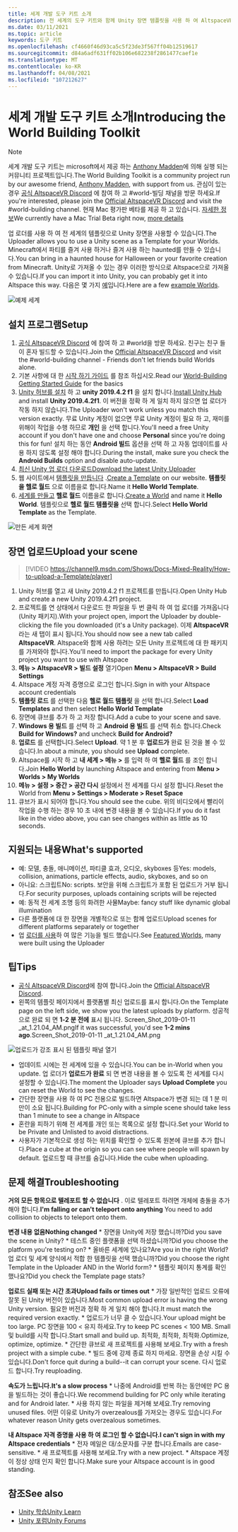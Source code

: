 ```yaml
---
title: 세계 개발 도구 키트 소개
description: 전 세계의 도구 키트와 함께 Unity 장면 템플릿을 사용 하 여 AltspaceVR 환경을 설정 하 고 업로드 하는 방법에 대해 알아봅니다.
ms.date: 03/11/2021
ms.topic: article
keywords: 도구 키트
ms.openlocfilehash: cf4660f46d93ca5c5f23de3f567ff04b12519617
ms.sourcegitcommit: d84a6adf631ff02b106e682238f2861477caef1e
ms.translationtype: MT
ms.contentlocale: ko-KR
ms.lasthandoff: 04/08/2021
ms.locfileid: "107212627"
---
```

# <a name="introducing-the-world-building-toolkit"></a><span data-ttu-id="d796c-104">세계 개발 도구 키트 소개</span><span class="sxs-lookup"><span data-stu-id="d796c-104">Introducing the World Building Toolkit</span></span>

> [!NOTE]
> <span data-ttu-id="d796c-105">세계 개발 도구 키트는 microsoft에서 제공 하는 [Anthony Madden](https://twitter.com/chigamesstudio)에 의해 실행 되는 커뮤니티 프로젝트입니다.</span><span class="sxs-lookup"><span data-stu-id="d796c-105">The World Building Toolkit is a community project run by our awesome friend, [Anthony Madden](https://twitter.com/chigamesstudio), with support from us.</span></span> <span data-ttu-id="d796c-106">관심이 있는 경우 [공식 AltspaceVR Discord](https://discordapp.com/invite/altspacevr) 에 참여 하 고 #world-빌딩 채널을 방문 하세요.</span><span class="sxs-lookup"><span data-stu-id="d796c-106">If you're interested, please join the [Official AltspaceVR Discord](https://discordapp.com/invite/altspacevr) and visit the #world-building channel.</span></span> <span data-ttu-id="d796c-107">현재 Mac 평가판 베타를 제공 하 고 있습니다. [자세한 정보](https://altvr.com/altspacevr-mac)</span><span class="sxs-lookup"><span data-stu-id="d796c-107">We currently have a Mac Trial Beta right now, [more details](https://altvr.com/altspacevr-mac)</span></span>

<span data-ttu-id="d796c-108">업 로더를 사용 하 여 전 세계의 템플릿으로 Unity 장면을 사용할 수 있습니다.</span><span class="sxs-lookup"><span data-stu-id="d796c-108">The Uploader allows you to use a Unity scene as a Template for your Worlds.</span></span> <span data-ttu-id="d796c-109">Minecraft에서 파티를 즐겨 사용 하거나 즐겨 사용 하는 haunted를 만들 수 있습니다.</span><span class="sxs-lookup"><span data-stu-id="d796c-109">You can bring in a haunted house for Halloween or your favorite creation from Minecraft.</span></span> <span data-ttu-id="d796c-110">Unity로 가져올 수 있는 경우 이러한 방식으로 Altspace으로 가져올 수 있습니다.</span><span class="sxs-lookup"><span data-stu-id="d796c-110">If you can import it into Unity, you can probably get it into Altspace this way.</span></span> <span data-ttu-id="d796c-111">다음은 몇 가지 [예](https://account.altvr.com/worlds/1046572460192825569)입니다.</span><span class="sxs-lookup"><span data-stu-id="d796c-111">Here are a few [example Worlds](https://account.altvr.com/worlds/1046572460192825569).</span></span>

![예제 세계](images/unity-uploader-img-01.png)

## <a name="setup"></a><span data-ttu-id="d796c-113">설치 프로그램</span><span class="sxs-lookup"><span data-stu-id="d796c-113">Setup</span></span>

1. <span data-ttu-id="d796c-114">[공식 AltspaceVR Discord](https://discordapp.com/invite/altspacevr) 에 참여 하 고 #world을 방문 하세요. 친구는 친구 들이 혼자 빌드할 수 있습니다.</span><span class="sxs-lookup"><span data-stu-id="d796c-114">Join the [Official AltspaceVR Discord](https://discordapp.com/invite/altspacevr) and visit the #world-building channel - Friends don't let friends build Worlds alone.</span></span>
2. <span data-ttu-id="d796c-115">기본 사항에 대 한 [시작 하기 가이드](world-building-getting-started.md) 를 참조 하십시오.</span><span class="sxs-lookup"><span data-stu-id="d796c-115">Read our [World-Building Getting Started Guide](world-building-getting-started.md) for the basics</span></span>
3. <span data-ttu-id="d796c-116">[Unity 허브를 설치](https://blogs.unity3d.com/2018/01/24/streamline-your-workflow-introducing-unity-hub-beta) 하 고 **unity 2019.4.2 f1** 을 설치 합니다.</span><span class="sxs-lookup"><span data-stu-id="d796c-116">[Install Unity Hub](https://blogs.unity3d.com/2018/01/24/streamline-your-workflow-introducing-unity-hub-beta) and install **Unity 2019.4.2f1**.</span></span> <span data-ttu-id="d796c-117">이 버전을 정확 하 게 일치 하지 않으면 업 로더가 작동 하지 않습니다.</span><span class="sxs-lookup"><span data-stu-id="d796c-117">The Uploader won't work unless you match this version exactly.</span></span> <span data-ttu-id="d796c-118">무료 Unity 계정이 없으면 무료 Unity 계정이 필요 하 고, 재미를 위해이 작업을 수행 하므로 **개인** 을 선택 합니다.</span><span class="sxs-lookup"><span data-stu-id="d796c-118">You'll need a free Unity account if you don't have one and choose **Personal** since you're doing this for fun!</span></span> <span data-ttu-id="d796c-119">설치 하는 동안 **Android 빌드** 옵션을 선택 하 고 자동 업데이트를 사용 하지 않도록 설정 해야 합니다.</span><span class="sxs-lookup"><span data-stu-id="d796c-119">During the install, make sure you check the **Android Builds** option and disable auto-update.</span></span>
4. [<span data-ttu-id="d796c-120">최신 Unity 업 로더 다운로드</span><span class="sxs-lookup"><span data-stu-id="d796c-120">Download the latest Unity Uploader</span></span>](https://aka.ms/AsvrCommunityUploader)
5. <span data-ttu-id="d796c-121">웹 사이트에서 [템플릿을 만듭니다](https://account.altvr.com/space_templates/new) .</span><span class="sxs-lookup"><span data-stu-id="d796c-121">[Create a Template](https://account.altvr.com/space_templates/new) on our website.</span></span> <span data-ttu-id="d796c-122">**템플릿을 헬로 월드** 으로 이름을로 합니다.</span><span class="sxs-lookup"><span data-stu-id="d796c-122">Name it **Hello World Template**.</span></span>
6. <span data-ttu-id="d796c-123">[세계를 만들고](https://account.altvr.com/worlds/my) **헬로 월드** 이름을로 합니다.</span><span class="sxs-lookup"><span data-stu-id="d796c-123">[Create a World](https://account.altvr.com/worlds/my) and name it **Hello World**.</span></span> <span data-ttu-id="d796c-124">템플릿으로 **헬로 월드 템플릿을** 선택 합니다.</span><span class="sxs-lookup"><span data-stu-id="d796c-124">Select **Hello World Template** as the Template.</span></span>

![만든 세계 화면](images/unity-uploader-img-02.png)

## <a name="upload-your-scene"></a><span data-ttu-id="d796c-126">장면 업로드</span><span class="sxs-lookup"><span data-stu-id="d796c-126">Upload your scene</span></span>

> [!VIDEO https://channel9.msdn.com/Shows/Docs-Mixed-Reality/How-to-upload-a-Template/player]

1. <span data-ttu-id="d796c-127">Unity 허브를 열고 새 Unity 2019.4.2 f1 프로젝트를 만듭니다.</span><span class="sxs-lookup"><span data-stu-id="d796c-127">Open Unity Hub and create a new Unity 2019.4.2f1 project.</span></span>
2. <span data-ttu-id="d796c-128">프로젝트를 연 상태에서 다운로드 한 파일을 두 번 클릭 하 여 업 로더를 가져옵니다 (Unity 패키지).</span><span class="sxs-lookup"><span data-stu-id="d796c-128">With your project open, import the Uploader by double-clicking the file you downloaded (it's a Unity package).</span></span> <span data-ttu-id="d796c-129">이제 **AltspaceVR** 라는 새 탭이 표시 됩니다.</span><span class="sxs-lookup"><span data-stu-id="d796c-129">You should now see a new tab called **AltspaceVR**.</span></span> <span data-ttu-id="d796c-130">Altspace와 함께 사용 하려는 모든 Unity 프로젝트에 대 한 패키지를 가져와야 합니다.</span><span class="sxs-lookup"><span data-stu-id="d796c-130">You'll need to import the package for every Unity project you want to use with Altspace</span></span>
3. <span data-ttu-id="d796c-131">**메뉴 > AltspaceVR > 빌드 설정** 열기</span><span class="sxs-lookup"><span data-stu-id="d796c-131">Open **Menu > AltspaceVR > Build Settings**</span></span>
4. <span data-ttu-id="d796c-132">Altspace 계정 자격 증명으로 로그인 합니다.</span><span class="sxs-lookup"><span data-stu-id="d796c-132">Sign in with your Altspace account credentials</span></span>
5. <span data-ttu-id="d796c-133">**템플릿 로드** 를 선택한 다음 **헬로 월드 템플릿** 을 선택 합니다.</span><span class="sxs-lookup"><span data-stu-id="d796c-133">Select **Load Templates** and then select **Hello World Template**</span></span>
6. <span data-ttu-id="d796c-134">장면에 큐브를 추가 하 고 저장 합니다.</span><span class="sxs-lookup"><span data-stu-id="d796c-134">Add a cube to your scene and save.</span></span>
7. <span data-ttu-id="d796c-135">**Windows 용 빌드** 를 선택 하 고 **Android 용 빌드** 를 선택 취소 합니다.</span><span class="sxs-lookup"><span data-stu-id="d796c-135">Check **Build for Windows?** and uncheck **Build for Android?**</span></span>
8. <span data-ttu-id="d796c-136">**업로드** 를 선택합니다.</span><span class="sxs-lookup"><span data-stu-id="d796c-136">Select **Upload**.</span></span> <span data-ttu-id="d796c-137">약 1 분 후 **업로드가** 완료 된 것을 볼 수 있습니다.</span><span class="sxs-lookup"><span data-stu-id="d796c-137">In about a minute, you should see **Upload** complete.</span></span>
9. <span data-ttu-id="d796c-138">Altspace를 시작 하 고 **내 세계 > 메뉴 >** 를 입력 하 여 **헬로 월드** 를 조인 합니다.</span><span class="sxs-lookup"><span data-stu-id="d796c-138">Join **Hello World** by launching Altspace and entering from **Menu > Worlds > My Worlds**</span></span>
10. <span data-ttu-id="d796c-139">**메뉴 > 설정 > 중간 > 공간 다시** 설정에서 전 세계를 다시 설정 합니다.</span><span class="sxs-lookup"><span data-stu-id="d796c-139">Reset the World from **Menu > Settings > Moderate > Reset Space**</span></span>
11. <span data-ttu-id="d796c-140">큐브가 표시 되어야 합니다.</span><span class="sxs-lookup"><span data-stu-id="d796c-140">You should see the cube.</span></span> <span data-ttu-id="d796c-141">위의 비디오에서 빨리이 작업을 수행 하는 경우 10 초 내에 변경 내용을 볼 수 있습니다.</span><span class="sxs-lookup"><span data-stu-id="d796c-141">If you do it fast like in the video above, you can see changes within as little as 10 seconds.</span></span>

## <a name="whats-supported"></a><span data-ttu-id="d796c-142">지원되는 내용</span><span class="sxs-lookup"><span data-stu-id="d796c-142">What's supported</span></span>

* <span data-ttu-id="d796c-143">예: 모델, 충돌, 애니메이션, 파티클 효과, 오디오, skyboxes 등</span><span class="sxs-lookup"><span data-stu-id="d796c-143">Yes: models, collision, animations, particle effects, audio, skyboxes, and so on</span></span>
* <span data-ttu-id="d796c-144">아니요: 스크립트</span><span class="sxs-lookup"><span data-stu-id="d796c-144">No: scripts.</span></span> <span data-ttu-id="d796c-145">보안을 위해 스크립트가 포함 된 업로드가 거부 됩니다.</span><span class="sxs-lookup"><span data-stu-id="d796c-145">For security purposes, uploads containing scripts will be rejected</span></span>
* <span data-ttu-id="d796c-146">예: 동적 전 세계 조명 등의 화려한 사물</span><span class="sxs-lookup"><span data-stu-id="d796c-146">Maybe: fancy stuff like dynamic global illumination</span></span>
* <span data-ttu-id="d796c-147">다른 플랫폼에 대 한 장면을 개별적으로 또는 함께 업로드</span><span class="sxs-lookup"><span data-stu-id="d796c-147">Upload scenes for different platforms separately or together</span></span>
* <span data-ttu-id="d796c-148">업 [로더를 사용](https://account.altvr.com/worlds/featured)하 여 많은 기능을 빌드 했습니다.</span><span class="sxs-lookup"><span data-stu-id="d796c-148">See [Featured Worlds](https://account.altvr.com/worlds/featured), many were built using the Uploader</span></span>

## <a name="tips"></a><span data-ttu-id="d796c-149">팁</span><span class="sxs-lookup"><span data-stu-id="d796c-149">Tips</span></span>

* <span data-ttu-id="d796c-150">[공식 AltspaceVR Discord](https://discordapp.com/invite/altspacevr)에 참여 합니다.</span><span class="sxs-lookup"><span data-stu-id="d796c-150">Join the [Official AltspaceVR Discord](https://discordapp.com/invite/altspacevr).</span></span>
* <span data-ttu-id="d796c-151">왼쪽의 템플릿 페이지에서 플랫폼별 최신 업로드를 표시 합니다.</span><span class="sxs-lookup"><span data-stu-id="d796c-151">On the Template page on the left side, we show you the latest uploads by platform.</span></span> <span data-ttu-id="d796c-152">성공적으로 완료 되 면 **1-2 분 전에** 표시 됩니다. Screen_Shot_2019-01-11 _at_1.21.04_AM.png</span><span class="sxs-lookup"><span data-stu-id="d796c-152">If it was successful, you'd see **1-2 mins ago**.Screen_Shot_2019-01-11 _at_1.21.04_AM.png</span></span>

![업로드가 강조 표시 된 템플릿 패널 열기](images/unity-uploader-img-03.png)

* <span data-ttu-id="d796c-154">업데이트 시에는 전 세계에 있을 수 있습니다.</span><span class="sxs-lookup"><span data-stu-id="d796c-154">You can be in-World when you update.</span></span> <span data-ttu-id="d796c-155">업 로더가 **업로드가 완료** 되 면 변경 내용을 볼 수 있도록 전 세계를 다시 설정할 수 있습니다.</span><span class="sxs-lookup"><span data-stu-id="d796c-155">The moment the Uploader says **Upload Complete** you can reset the World to see the changes.</span></span>
* <span data-ttu-id="d796c-156">간단한 장면을 사용 하 여 PC 전용으로 빌드하면 Altspace가 변경 되는 데 1 분 미만이 소요 됩니다.</span><span class="sxs-lookup"><span data-stu-id="d796c-156">Building for PC-only with a simple scene should take less than 1 minute to see a change in Altspace</span></span>
* <span data-ttu-id="d796c-157">혼란을 피하기 위해 전 세계를 개인 또는 목록으로 설정 합니다.</span><span class="sxs-lookup"><span data-stu-id="d796c-157">Set your World to be Private and Unlisted to avoid distractions.</span></span>
* <span data-ttu-id="d796c-158">사용자가 기본적으로 생성 하는 위치를 확인할 수 있도록 원본에 큐브를 추가 합니다.</span><span class="sxs-lookup"><span data-stu-id="d796c-158">Place a cube at the origin so you can see where people will spawn by default.</span></span> <span data-ttu-id="d796c-159">업로드할 때 큐브를 숨깁니다.</span><span class="sxs-lookup"><span data-stu-id="d796c-159">Hide the cube when uploading.</span></span>

## <a name="troubleshooting"></a><span data-ttu-id="d796c-160">문제 해결</span><span class="sxs-lookup"><span data-stu-id="d796c-160">Troubleshooting</span></span>

<span data-ttu-id="d796c-161">**거의 모든 항목으로 텔레포트 할 수 없습니다** . 이로 텔레포트 하려면 개체에 충돌을 추가 해야 합니다.</span><span class="sxs-lookup"><span data-stu-id="d796c-161">**I'm falling or can't teleport onto anything** You need to add collision to objects to teleport onto them.</span></span>

<span data-ttu-id="d796c-162">**변경 내용 없음**</span><span class="sxs-lookup"><span data-stu-id="d796c-162">**Nothing changed**</span></span>
    * <span data-ttu-id="d796c-163">장면을 Unity에 저장 했습니까?</span><span class="sxs-lookup"><span data-stu-id="d796c-163">Did you save the scene in Unity?</span></span>
    * <span data-ttu-id="d796c-164">테스트 중인 플랫폼을 선택 하셨습니까?</span><span class="sxs-lookup"><span data-stu-id="d796c-164">Did you choose the platform you're testing on?</span></span>
    * <span data-ttu-id="d796c-165">올바른 세계에 있나요?</span><span class="sxs-lookup"><span data-stu-id="d796c-165">Are you in the right World?</span></span> <span data-ttu-id="d796c-166">업 로더 및 세계 양식에서 적합 한 템플릿을 선택 했습니까?</span><span class="sxs-lookup"><span data-stu-id="d796c-166">Did you choose the right Template in the Uploader AND in the World form?</span></span>
    * <span data-ttu-id="d796c-167">템플릿 페이지 통계를 확인 했나요?</span><span class="sxs-lookup"><span data-stu-id="d796c-167">Did you check the Template page stats?</span></span>

<span data-ttu-id="d796c-168">**업로드 실패 또는 시간 초과**</span><span class="sxs-lookup"><span data-stu-id="d796c-168">**Upload fails or times out**</span></span>
    * <span data-ttu-id="d796c-169">가장 일반적인 업로드 오류에 잘못 된 Unity 버전이 있습니다.</span><span class="sxs-lookup"><span data-stu-id="d796c-169">Most common upload error is having the wrong Unity version.</span></span> <span data-ttu-id="d796c-170">필요한 버전과 정확 하 게 일치 해야 합니다.</span><span class="sxs-lookup"><span data-stu-id="d796c-170">It must match the required version exactly.</span></span>
    * <span data-ttu-id="d796c-171">업로드가 너무 클 수 있습니다.</span><span class="sxs-lookup"><span data-stu-id="d796c-171">Your upload might be too large.</span></span> <span data-ttu-id="d796c-172">PC 장면을 100 < 유지 하세요.</span><span class="sxs-lookup"><span data-stu-id="d796c-172">Try to keep PC scenes < 100 MB.</span></span> <span data-ttu-id="d796c-173">Small 및 build를 시작 합니다.</span><span class="sxs-lookup"><span data-stu-id="d796c-173">Start small and build up.</span></span> <span data-ttu-id="d796c-174">최적화, 최적화, 최적화.</span><span class="sxs-lookup"><span data-stu-id="d796c-174">Optimize, optimize, optimize.</span></span>
    * <span data-ttu-id="d796c-175">간단한 큐브로 새 프로젝트를 사용해 보세요.</span><span class="sxs-lookup"><span data-stu-id="d796c-175">Try with a fresh project with a simple cube.</span></span>
    * <span data-ttu-id="d796c-176">빌드 중에 강제 종료 하지 마세요. 장면을 손상 시킬 수 있습니다.</span><span class="sxs-lookup"><span data-stu-id="d796c-176">Don't force quit during a build--it can corrupt your scene.</span></span> <span data-ttu-id="d796c-177">다시 업로드 합니다.</span><span class="sxs-lookup"><span data-stu-id="d796c-177">Try reuploading.</span></span>

<span data-ttu-id="d796c-178">**속도가 느립니다.**</span><span class="sxs-lookup"><span data-stu-id="d796c-178">**It's a slow process**</span></span>
    * <span data-ttu-id="d796c-179">나중에 Android를 반복 하는 동안에만 PC 용을 빌드하는 것이 좋습니다.</span><span class="sxs-lookup"><span data-stu-id="d796c-179">We recommend building for PC only while iterating and for Android later.</span></span>
    * <span data-ttu-id="d796c-180">사용 하지 않는 파일을 제거해 보세요.</span><span class="sxs-lookup"><span data-stu-id="d796c-180">Try removing unused files.</span></span> <span data-ttu-id="d796c-181">어떤 이유로 Unity가 overzealous를 가져오는 경우도 있습니다.</span><span class="sxs-lookup"><span data-stu-id="d796c-181">For whatever reason Unity gets overzealous sometimes.</span></span>

<span data-ttu-id="d796c-182">**내 Altspace 자격 증명을 사용 하 여 로그인 할 수 없습니다.**</span><span class="sxs-lookup"><span data-stu-id="d796c-182">**I can't sign in with my Altspace credentials**</span></span>
    * <span data-ttu-id="d796c-183">전자 메일은 대/소문자를 구분 합니다.</span><span class="sxs-lookup"><span data-stu-id="d796c-183">Emails are case-sensitive.</span></span>
    * <span data-ttu-id="d796c-184">새 프로젝트를 사용해 보세요.</span><span class="sxs-lookup"><span data-stu-id="d796c-184">Try with a new project.</span></span>
    * <span data-ttu-id="d796c-185">Altspace 계정이 정상 상태 인지 확인 합니다.</span><span class="sxs-lookup"><span data-stu-id="d796c-185">Make sure your Altspace account is in good standing.</span></span>

## <a name="see-also"></a><span data-ttu-id="d796c-186">참조</span><span class="sxs-lookup"><span data-stu-id="d796c-186">See also</span></span>

* [<span data-ttu-id="d796c-187">Unity 학습</span><span class="sxs-lookup"><span data-stu-id="d796c-187">Unity Learn</span></span>](https://unity3d.com/learn)
* [<span data-ttu-id="d796c-188">Unity 포럼</span><span class="sxs-lookup"><span data-stu-id="d796c-188">Unity Forums</span></span>](https://forum.unity.com)
